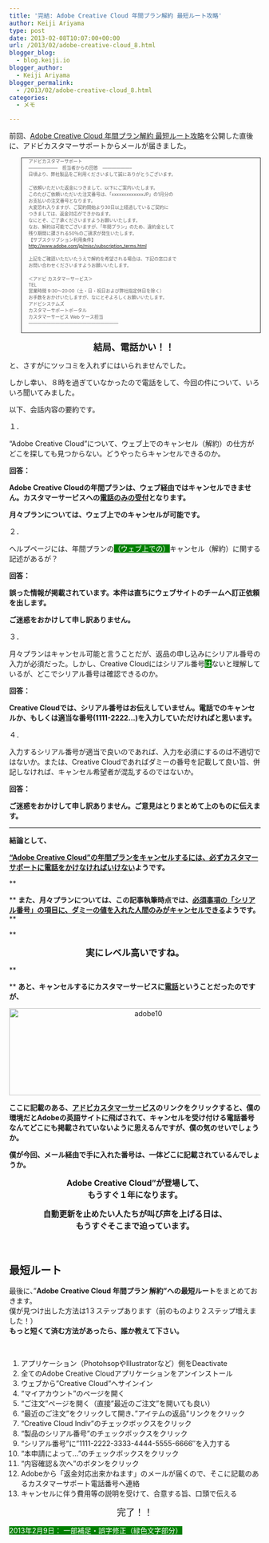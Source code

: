 ```yaml
---
title: '完結: Adobe Creative Cloud 年間プラン解約 最短ルート攻略'
author: Keiji Ariyama
type: post
date: 2013-02-08T10:07:00+00:00
url: /2013/02/adobe-creative-cloud_8.html
blogger_blog:
  - blog.keiji.io
blogger_author:
  - Keiji Ariyama
blogger_permalink:
  - /2013/02/adobe-creative-cloud_8.html
categories:
  - メモ

---
```

前回、<a href="https://blog.keiji.io/2013/02/adobe-creative-cloud.html" target="_blank">Adobe Creative Cloud 年間プラン解約 最短ルート攻略</a>を公開した直後に、アドビカスタマーサポートからメールが届きました。

<blockquote style="border: solid 1px #333333;">
  <div style="text-align: left;">
    <span style="font-size: xx-small;">アドビカスタマーサポート</span>
  </div>
  
  <div style="text-align: left;">
  </div>
  
  <div>
    <span style="font-size: xx-small;">&#8212;&#8212;&#8212;&#8212;&#8212;&#8212;&#8211;　担当者からの回答　&#8212;&#8212;&#8212;&#8212;&#8212;&#8212;&#8211;</span>
  </div>
  
  <div>
    <span style="font-size: xx-small;">日頃より、弊社製品をご利用くださいまして誠にありがとうございます。</span>
  </div>
  
  <p>
    <span style="font-size: xx-small;">ご依頼いただいた返金につきまして、以下にご案内いたします。</span><br /> <span style="font-size: xx-small;"> このたびご依頼いただいた注文番号は、「xxxxxxxxxxxxxJP」の1月分の</span><br /> <span style="font-size: xx-small;"> お支払いの注文番号となります。</span><br /> <span style="font-size: xx-small;"> 大変恐れ入りますが、ご契約開始より30日以上経過しているご契約に</span><br /> <span style="font-size: xx-small;"> つきましては、返金対応ができかねます。</span><br /> <span style="font-size: xx-small;"> なにとぞ、ご了承くださいますようお願いいたします。</span><br /> <span style="font-size: xx-small;"> なお、解約は可能でございますが、「年間プラン」のため、違約金として</span><br /> <span style="font-size: xx-small;"> 残り期間に課される50％のご請求が発生いたします。</span><br /> <span style="font-size: xx-small;"> 【サブスクリプション利用条件】</span><br /> <span style="font-size: xx-small;"> <a href="http://www.adobe.com/jp/misc/subscription_terms.html">http://www.adobe.com/jp/misc/subscription_terms.html</a></span>
  </p>
  
  <p>
    <span style="font-size: xx-small;">上記をご確認いただいたうえで解約を希望される場合は、下記の窓口まで</span><br /> <span style="font-size: xx-small;"> お問い合わせくださいますようお願いいたします。</span>
  </p>
  
  <p>
    <span style="font-size: xx-small;">＜アドビ カスタマーサービス＞</span><br /> <span style="font-size: xx-small;"> TEL</span><br /> <span style="font-size: xx-small;"> 営業時間 9:30～20:00（土・日・祝日および弊社指定休日を除く）</span><br /> <span style="font-size: xx-small;"> お手数をおかけいたしますが、なにとぞよろしくお願いいたします。</span><br /> <span style="font-size: xx-small;"> アドビシステムズ</span><br /> <span style="font-size: xx-small;"> カスタマーサポートポータル</span><br /> <span style="font-size: xx-small;"> カスタマーサービス Web ケース担当</span><br /> <span style="font-size: xx-small;"> &#8212;&#8212;&#8212;&#8212;&#8212;&#8212;&#8212;&#8212;&#8212;&#8212;&#8212;&#8212;&#8212;&#8212;&#8212;&#8212;&#8212;&#8212;&#8212;&#8212;</span>
  </p>
</blockquote>

<div>
</div>

<div>
</div>

<p style="text-align: center;">
  <strong><span style="font-size: large;">結局、電話かい！！ </span></strong>
</p>

と、さすがにツッコミを入れずにはいられませんでした。
  
しかし幸い、８時を過ぎていなかったので電話をして、今回の件について、いろいろ聞いてみました。

<div>
  以下、会話内容の要約です。
</div>

<!--more-->


  
１．
  
&#8220;Adobe Creative Cloud&#8221;について、ウェブ上でのキャンセル（解約）の仕方がどこを探しても見つからない。どうやったらキャンセルできるのか。
  
**回答：**
  
**Adobe Creative Cloudの年間プランは、ウェブ経由ではキャンセルできません。カスタマーサービスへの<span style="text-decoration: underline;">電話のみの受付</span>となります。**
  
**月々プランについては、ウェブ上でのキャンセルが可能です。**

２．
  
ヘルプページには、年間プランの<span style="background-color: #008000; color: #ffffff;">（ウェブ上での）</span>キャンセル（解約）に関する記述があるが？
  
**回答：**
  
**誤った情報が掲載されています。本件は直ちにウェブサイトのチームへ訂正依頼を出します。**
  
**ご迷惑をおかけして申し訳ありません。**

３．
  
月々プランはキャンセル可能と言うことだが、返品の申し込みにシリアル番号の入力が必須だった。しかし、Creative Cloudにはシリアル番号<span style="background-color: #008000; color: #ffffff;">は</span>ないと理解しているが、どこでシリアル番号は確認できるのか。
  
**回答：**
  
**Creative Cloudでは、シリアル番号はお伝えしていません。電話でのキャンセルか、もしくは適当な番号(1111-2222&#8230;)を入力していただければと思います。**

４．
  
入力するシリアル番号が適当で良いのであれば、入力を必須にするのは不適切ではないか。または、Creative Cloudであればダミーの番号を記載して良い旨、併記しなければ、キャンセル希望者が混乱するのではないか。
  
**回答：**
  
**ご迷惑をおかけして申し訳ありません。ご意見はとりまとめて上のものに伝えます。**
  
****

**結論として、**
  
**<span style="text-decoration: underline;">&#8220;Adobe Creative Cloud&#8221;の年間プランをキャンセルするには、必ずカスタマーサポートに電話をかけなければいけない</span>ようです。**

**
  
** **また、月々プランについては、この記事執筆時点では、<span style="text-decoration: underline;">必須事項の「シリアル番号」の項目に、ダミーの値を入れた人間のみがキャンセルできる</span>ようです。****
  
** 

<div style="text-align: center;">
  <span style="font-size: large;"><b>実にレベル高いですね。</b></span>
</div>

**
  
** **あと、キャンセルするにカスタマーサービスに<span style="text-decoration: underline;">電話</span>ということだったのですが、**

<p style="text-align: center;">
  <a href="https://blog.keiji.io/wp-content/uploads/2013/02/adobe10.png"><img class="aligncenter  wp-image-69" alt="adobe10" src="https://blog.keiji.io/wp-content/uploads/2013/02/adobe10.png" width="542" height="174" /></a>
</p>

**ここに記載のある、<a href="http://helpx.adobe.com/support.html" target="_blank">アドビカスタマーサービス</a>のリンクをクリックすると、僕の環境だとAdobeの英語サイトに飛ばされて、キャンセルを受け付ける電話番号なんてどこにも掲載されていないように思えるんですが、僕の気のせいでしょうか。**

**僕が今回、メール経由で手に入れた番号は、一体どこに記載されているんでしょうか。**

<p style="text-align: center;">
  <span style="font-size: medium;"><strong>Adobe Creative Cloud&#8221;が登場して、</strong></span><br /> <span style="font-size: medium;"> <strong> もうすぐ１年になります。</strong></span>
</p>

<p style="text-align: center;">
  <span style="font-size: medium;"><strong>自動更新を止めたい人たちが叫び声を上げる日は、</strong></span><br /> <span style="font-size: medium;"> <strong> もうすぐそこまで迫っています。</strong></span>
</p>

&nbsp;

## 最短ルート

<div>
  最後に、&#8221;<b>Adobe Creative Cloud 年間プラン 解約&#8221;への最短ルート</b>をまとめておきます。
</div>

<div>
  僕が見つけ出した方法は1３ステップあります（前のものより２ステップ増えました！）<br /> <b>もっと短くて済む方法があったら、誰か教えて下さい。</b>
</div>

&nbsp;

<div>
  <ol>
    <li>
      アプリケーション（PhotohsopやIllustratorなど）側をDeactivate
    </li>
    <li>
      全てのAdobe Creative Cloudアプリケーションをアンインストール
    </li>
    <li>
      ウェブから&#8221;Creative Cloud&#8221;へサインイン
    </li>
    <li>
      &#8220;マイアカウント&#8221;のページを開く
    </li>
    <li>
      &#8220;ご注文&#8221;ページを開く（直接&#8221;最近のご注文&#8221;を開いても良い）
    </li>
    <li>
      &#8220;最近のご注文&#8221;をクリックして開き、&#8221;アイテムの返品&#8221;リンクをクリック
    </li>
    <li>
      &#8220;Creative Cloud Indiv&#8221;のチェックボックスをクリック
    </li>
    <li>
      &#8220;製品のシリアル番号&#8221;のチェックボックスをクリック
    </li>
    <li>
      &#8220;シリアル番号&#8221;に&#8221;1111-2222-3333-4444-5555-6666&#8243;を入力する
    </li>
    <li>
      &#8220;本申請によって&#8230;&#8221;のチェックボックスをクリック
    </li>
    <li>
      &#8220;内容確認＆次へ&#8221;のボタンをクリック
    </li>
    <li>
      Adobeから「返金対応出来かねます」のメールが届くので、そこに記載のあるカスタマーサポート電話番号へ連絡
    </li>
    <li>
      キャンセルに伴う費用等の説明を受けて、合意する旨、口頭で伝える
    </li>
  </ol>
</div>

<div>
  <p style="text-align: center;">
    <span style="font-size: large;">完了！！</span>
  </p>
  
  <div>
    <span style="background-color: #008000; color: #ffffff;">2013年2月9日： 一部補足・誤字修正（緑色文字部分）</span>
  </div>
</div>